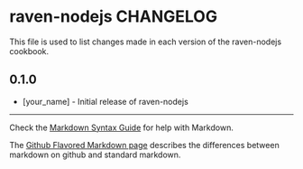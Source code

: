raven-nodejs CHANGELOG
======================

This file is used to list changes made in each version of the raven-nodejs cookbook.

0.1.0
-----
- [your_name] - Initial release of raven-nodejs

- - -
Check the [Markdown Syntax Guide](http://daringfireball.net/projects/markdown/syntax) for help with Markdown.

The [Github Flavored Markdown page](http://github.github.com/github-flavored-markdown/) describes the differences between markdown on github and standard markdown.

